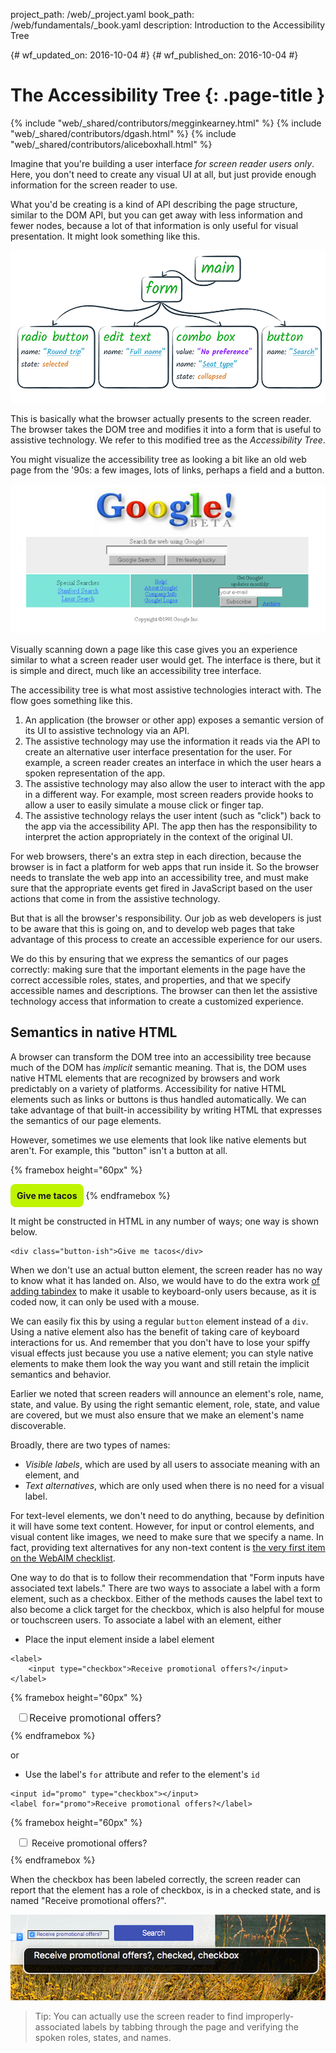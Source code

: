 project_path: /web/_project.yaml
book_path: /web/fundamentals/_book.yaml
description: Introduction to the Accessibility Tree


{# wf_updated_on: 2016-10-04 #}
{# wf_published_on: 2016-10-04 #}

# The Accessibility Tree {: .page-title }

{% include "web/_shared/contributors/megginkearney.html" %}
{% include "web/_shared/contributors/dgash.html" %}
{% include "web/_shared/contributors/aliceboxhall.html" %}



Imagine that you're building a user interface *for screen reader users only*.
Here, you don't need to create any visual UI at all, but just provide enough
information for the screen reader to use.

What you'd be creating is a kind of API describing the page structure, similar
to the DOM API, but you can get away with less information and fewer nodes,
because a lot of that information is only useful for visual presentation. It
might look something like this.

![screen reader DOM API mockup](imgs/treestructure.jpg)

This is basically what the browser actually presents to the screen reader. The
browser takes the DOM tree and modifies it into a form that is useful to
assistive technology. We refer to this modified tree as the *Accessibility
Tree*.

You might visualize the accessibility tree as looking a bit like an old web page
from the '90s: a few images, lots of links, perhaps a field and a button.

![a 1990s style web page](imgs/google1998.png)

Visually scanning down a page like this case gives you an experience similar to
what a screen reader user would get. The interface is there, but it is simple
and direct, much like an accessibility tree interface.

The accessibility tree is what most assistive technologies interact with. The
flow goes something like this.

 1. An application (the browser or other app) exposes a semantic version of its
    UI to assistive technology via an API.
 1. The assistive technology may use the information it reads via the API to
    create an alternative user interface presentation for the user. For example,
    a screen reader creates an interface in which the user hears a spoken
    representation of the app.
 1. The assistive technology may also allow the user to interact with the app in
    a different way. For example, most screen readers provide hooks to allow a
    user to easily simulate a mouse click or finger tap.
 1. The assistive technology relays the user intent (such as "click") back to
    the app via the accessibility API. The app then has the responsibility to
    interpret the action appropriately in the context of the original UI.

For web browsers, there's an extra step in each direction, because the browser
is in fact a platform for web apps that run inside it. So the browser needs to
translate the web app into an accessibility tree, and must make sure that the
appropriate events get fired in JavaScript based on the user actions that come
in from the assistive technology.

But that is all the browser's responsibility. Our job as web developers is just
to be aware that this is going on, and to develop web pages that take advantage
of this process to create an accessible experience for our users.

We do this by ensuring that we express the semantics of our pages correctly:
making sure that the important elements in the page have the correct accessible
roles, states, and properties, and that we specify accessible names and
descriptions. The browser can then let the assistive technology access that
information to create a customized experience.

## Semantics in native HTML

A browser can transform the DOM tree into an accessibility tree because much of
the DOM has *implicit* semantic meaning. That is, the DOM uses native HTML
elements that are recognized by browsers and work predictably on a variety of
platforms. Accessibility for native HTML elements such as links or buttons is
thus handled automatically. We can take advantage of that built-in accessibility
by writing HTML that expresses the semantics of our page elements.

However, sometimes we use elements that look like native elements but aren't.
For example, this "button" isn't a button at all.

{% framebox height="60px" %}
<style>
    .fancy-btn {
        display: inline-block;
        background: #BEF400;
        border-radius: 8px;
        padding: 10px;
        font-weight: bold;
        user-select: none;
        cursor: pointer;
    }
</style>
<div class="fancy-btn">Give me tacos</div>
{% endframebox %}

It might be constructed in HTML in any number of ways; one way is shown below.


    <div class="button-ish">Give me tacos</div>
    

When we don't use an actual button element, the screen reader has no way to know
what it has landed on. Also, we would have to do the extra work [of adding
tabindex](/web/fundamentals/accessibility/focus/using-tabindex) to make it
usable to keyboard-only users because, as it is coded now, it can only be used
with a mouse.

We can easily fix this by using a regular `button` element instead of a `div`.
Using a native element also has the benefit of taking care of keyboard
interactions for us. And remember that you don't have to lose your spiffy visual
effects just because you use a native element; you can style native elements to
make them look the way you want and still retain the implicit semantics and
behavior.

Earlier we noted that screen readers will announce an element's role, name,
state, and value. By using the right semantic element, role, state, and value
are covered, but we must also ensure that we make an element's name
discoverable.

Broadly, there are two types of names:

 - *Visible labels*, which are used by all users to associate meaning with an
   element, and
 - *Text alternatives*, which are only used when there is no need for a visual
   label.

For text-level elements, we don't need to do anything, because by definition it
will have some text content. However, for input or control elements, and visual
content like images, we need to make sure that we specify a name. In fact,
providing text alternatives for any non-text content is [the very
first item on the WebAIM checklist](http://webaim.org/standards/wcag/checklist#g1.1).

One way to do that is to follow their recommendation that "Form inputs have
associated text labels." There are two ways to associate a label with a form
element, such as a checkbox. Either of the methods causes the label text to also
become a click target for the checkbox, which is also helpful for mouse or
touchscreen users. To associate a label with an element, either

 - Place the input element inside a label element

```
<label>
    <input type="checkbox">Receive promotional offers?</input>
</label>
```

{% framebox height="60px" %}
<div style="margin: 10px;">
    <label style="font-size: 16px; color: #212121;">
        <input type="checkbox">Receive promotional offers?</input>
    </label>
</div>
{% endframebox %}


or

 - Use the label's `for` attribute and refer to the element's `id`

```
<input id="promo" type="checkbox"></input>
<label for="promo">Receive promotional offers?</label>
```

{% framebox height="60px" %}
<div style="margin: 10px;">
    <input id="promo" type="checkbox"></input>
    <label for="promo">Receive promotional offers?</label>
</div>
{% endframebox %}
    

When the checkbox has been labeled correctly, the screen reader can report that
the element has a role of checkbox, is in a checked state, and is named "Receive
promotional offers?".

![on-screen text output from VoiceOver showing the spoken label for a checkbox](imgs/promo-offers.png)

>Tip: You can actually use the screen reader to find improperly-associated
labels by tabbing through the page and verifying the spoken roles, states, and
names.



